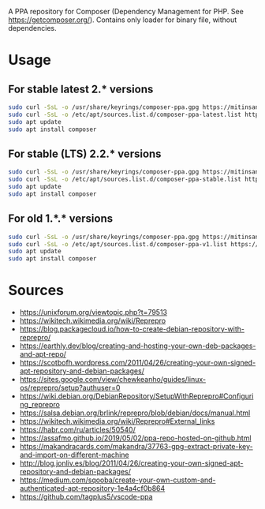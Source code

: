 A PPA repository for Composer (Dependency Management for PHP. See https://getcomposer.org/). Contains only loader for binary file, without dependencies.

# Usage

## For stable latest 2.\* versions

```bash
sudo curl -SsL -o /usr/share/keyrings/composer-ppa.gpg https://mitinsany.github.io/composer-ppa/composer-ppa.gpg
sudo curl -SsL -o /etc/apt/sources.list.d/composer-ppa-latest.list https://mitinsany.github.io/composer-ppa/sources.list.d/composer-ppa-latest.list
sudo apt update
sudo apt install composer
```
## For stable (LTS) 2.2.\* versions


```bash
sudo curl -SsL -o /usr/share/keyrings/composer-ppa.gpg https://mitinsany.github.io/composer-ppa/composer-ppa.gpg
sudo curl -SsL -o /etc/apt/sources.list.d/composer-ppa-stable.list https://mitinsany.github.io/composer-ppa/sources.list.d/composer-ppa-stable.list
sudo apt update
sudo apt install composer
```
## For old 1.\*.\* versions

```bash
sudo curl -SsL -o /usr/share/keyrings/composer-ppa.gpg https://mitinsany.github.io/composer-ppa/composer-ppa.gpg
sudo curl -SsL -o /etc/apt/sources.list.d/composer-ppa-v1.list https://mitinsany.github.io/composer-ppa/sources.list.d/composer-ppa-v1.list
sudo apt update
sudo apt install composer
```
# Sources

- https://unixforum.org/viewtopic.php?t=79513
- https://wikitech.wikimedia.org/wiki/Reprepro
- https://blog.packagecloud.io/how-to-create-debian-repository-with-reprepro/
- https://earthly.dev/blog/creating-and-hosting-your-own-deb-packages-and-apt-repo/
- https://scotbofh.wordpress.com/2011/04/26/creating-your-own-signed-apt-repository-and-debian-packages/
- https://sites.google.com/view/chewkeanho/guides/linux-os/reprepro/setup?authuser=0
- https://wiki.debian.org/DebianRepository/SetupWithReprepro#Configuring_reprepro
- https://salsa.debian.org/brlink/reprepro/blob/debian/docs/manual.html
- https://wikitech.wikimedia.org/wiki/Reprepro#External_links
- https://habr.com/ru/articles/50540/
- https://assafmo.github.io/2019/05/02/ppa-repo-hosted-on-github.html
- https://makandracards.com/makandra/37763-gpg-extract-private-key-and-import-on-different-machine
- http://blog.jonliv.es/blog/2011/04/26/creating-your-own-signed-apt-repository-and-debian-packages/
- https://medium.com/sqooba/create-your-own-custom-and-authenticated-apt-repository-1e4a4cf0b864
- https://github.com/tagplus5/vscode-ppa
